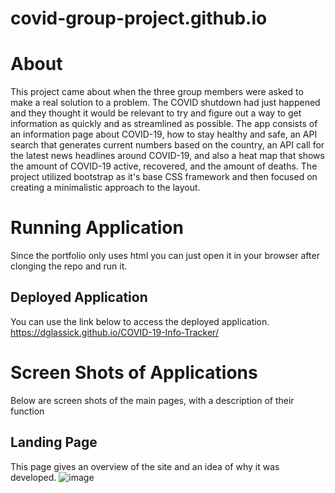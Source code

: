 # covid-group-project.github.io

# About
This project came about when the three group members were asked to make a real solution to a problem. The COVID shutdown had just happened and they thought it would be relevant to try and figure out a way to get information as quickly and as streamlined as possible. The app consists of an information page about COVID-19, how to stay healthy and safe, an API search that generates current numbers based on the country, an API call for the latest news headlines around COVID-19, and also a heat map that shows the amount of COVID-19 active, recovered, and the amount of deaths. The project utilized bootstrap as it's base CSS framework and then focused on creating a minimalistic approach to the layout.

# Running Application
Since the portfolio only uses html you can just open it in your browser after clonging the repo and run it.

## Deployed Application

You can use the link below to access the deployed application.
https://dglassick.github.io/COVID-19-Info-Tracker/


# Screen Shots of Applications
Below are screen shots of the main pages, with a description of their function

## Landing Page
This page gives an overview of the site and an idea of why it was developed.
![image](https://user-images.githubusercontent.com/59103609/90081040-25d90580-dcc1-11ea-924d-083323759988.png)

